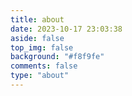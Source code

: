 ```yaml
---
title: about
date: 2023-10-17 23:03:38
aside: false
top_img: false
background: "#f8f9fe"
comments: false
type: "about"
---
```

